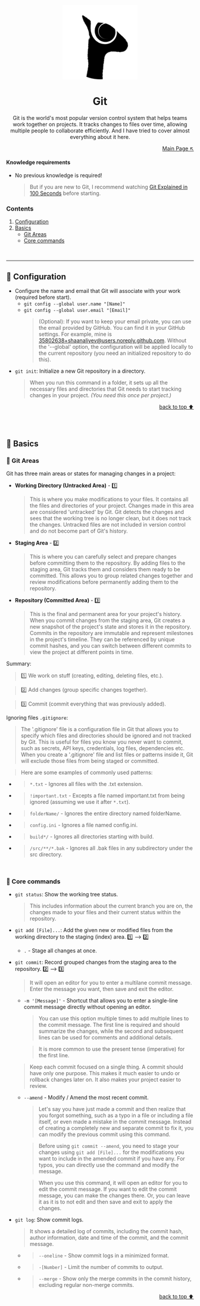 <p align="center">
  <img src="../logo.png" height="200">
</p>

<h1 align="center">Git</em></h1>

<p align="center">
  Git is the world's most popular version control system that helps teams work together on projects. It tracks changes to files over time, allowing multiple people to collaborate efficiently. And I have tried to cover almost everything about it here.
<p>

<p align="right">
    <a href="https://github.com/shaanaliyev/tech-stack#tech-stack">Main Page ↖</a>
</p>

#### Knowledge requirements

- No previous knowledge is required!
  > But if you are new to Git, I recommend watching [Git Explained in 100 Seconds](https://youtu.be/hwP7WQkmECE) before starting.

### Contents

1. [Configuration](#-configuration)
2. [Basics](#-basics)
   - [Git Areas](#-git-areas)
   - [Core commands](#-core-commands)

<br>

<hr>

## 🔶 Configuration

- Configure the name and email that Git will associate with your work (required before start).
  - `git config --global user.name "[Name]"`
  - `git config --global user.email "[Email]"`
    > (Optional): If you want to keep your email private, you can use the email provided by GitHub. You can find it in your GitHub settings. For example, mine is 35802638+shaanaliyev@users.noreply.github.com.
    > Without the '--global' option, the configuration will be applied locally to the current repository (you need an initialized repository to do this).
- `git init`: Initialize a new Git repository in a directory.
  > When you run this command in a folder, it sets up all the necessary files and directories that Git needs to start tracking changes in your project. _(You need this once per project.)_

<p align="right">
    <a href="#git">back to top ⬆</a>
</p>

<br>
<br>

## 🔶 Basics

### 🔷 Git Areas

Git has three main areas or states for managing changes in a project:

- **Working Directory (Untracked Area)** - 1️⃣
  > This is where you make modifications to your files. It contains all the files and directories of your project. Changes made in this area are considered 'untracked' by Git. Git detects the changes and sees that the working tree is no longer clean, but it does not track the changes. Untracked files are not included in version control and do not become part of Git's history.
- **Staging Area** - 2️⃣
  > This is where you can carefully select and prepare changes before committing them to the repository. By adding files to the staging area, Git tracks them and considers them ready to be committed. This allows you to group related changes together and review modifications before permanently adding them to the repository.
- **Repository (Committed Area)** - 3️⃣
  > This is the final and permanent area for your project's history. When you commit changes from the staging area, Git creates a new snapshot of the project's state and stores it in the repository. Commits in the repository are immutable and represent milestones in the project's timeline. They can be referenced by unique commit hashes, and you can switch between different commits to view the project at different points in time.

Summary:

> 1️⃣ We work on stuff (creating, editing, deleting files, etc.).

> 2️⃣ Add changes (group specific changes together).

> 3️⃣ Commit (commit everything that was previously added).

Ignoring files `.gitignore`:

> The '.gitignore' file is a configuration file in Git that allows you to specify which files and directories should be ignored and not tracked by Git. This is useful for files you know you never want to commit, such as secrets, API keys, credentials, log files, dependencies etc. When you create a '.gitignore' file and list files or patterns inside it, Git will exclude those files from being staged or committed.

> Here are some examples of commonly used patterns:

- > `*.txt` - Ignores all files with the .txt extension.
- > `!important.txt` - Excepts a file named important.txt from being ignored (assuming we use it after `*.txt`).
- > `folderName/` - Ignores the entire directory named folderName.
- > `config.ini` - Ignores a file named config.ini.
- > `build*/` - Ignores all directories starting with build.
- > `/src/**/*.bak` - Ignores all .bak files in any subdirectory under the src directory.

<br>

### 🔷 Core commands

- `git status`: Show the working tree status.
  > This includes information about the current branch you are on, the changes made to your files and their current status within the repository.
- `git add [File]...`: Add the given new or modified files from the working directory to the staging (index) area. 1️⃣ --> 2️⃣
  - `.` - Stage all changes at once.
- `git commit`: Record grouped changes from the staging area to the repository. 2️⃣ --> 3️⃣

  > It will open an editor for you to enter a multilane commit message. Enter the message you want, then save and exit the editor.

  - `-m '[Message]'` - Shortcut that allows you to enter a single-line commit message directly without opening an editor.

    > You can use this option multiple times to add multiple lines to the commit message. The first line is required and should summarize the changes, while the second and subsequent lines can be used for comments and additional details.

    > It is more common to use the present tense (imperative) for the first line.

  > Keep each commit focused on a single thing. A commit should have only one purpose. This makes it much easier to undo or rollback changes later on. It also makes your project easier to review.

  - `--amend` - Modify / Amend the most recent commit.

    > Let's say you have just made a commit and then realize that you forgot something, such as a typo in a file or including a file itself, or even made a mistake in the commit message. Instead of creating a completely new and separate commit to fix it, you can modify the previous commit using this command.

    > Before using `git commit --amend`, you need to stage your changes using `git add [File]...` for the modifications you want to include in the amended commit if you have any. For typos, you can directly use the command and modify the message.

    > When you use this command, it will open an editor for you to edit the commit message. If you want to edit the commit message, you can make the changes there. Or, you can leave it as it is to not edit and then save and exit to apply the changes.

- `git log`: Show commit logs.
  > It shows a detailed log of commits, including the commit hash, author information, date and time of the commit, and the commit message.
  - > `--oneline` - Show commit logs in a minimized format.
  - > `-[Number]` - Limit the number of commits to output.
  - > `--merge` - Show only the merge commits in the commit history, excluding regular non-merge commits.

<p align="right">
    <a href="#git">back to top ⬆</a>
</p>

<br>
<br>
